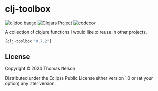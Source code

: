 # clj-toolbox
[![cljdoc badge](https://cljdoc.org/badge/org.clojars.tanelso2/clj-toolbox)](https://cljdoc.org/d/org.clojars.tanelso2/clj-toolbox)
[![Clojars Project](https://img.shields.io/clojars/v/org.clojars.tanelso2/clj-toolbox.svg)](https://clojars.org/org.clojars.tanelso2/clj-toolbox)
[![codecov](https://codecov.io/gh/tanelso2/clj-toolbox/branch/main/graph/badge.svg)](https://codecov.io/gh/tanelso2/clj-toolbox)

A collection of clojure functions I would like to reuse in other projects.

```clj
[clj-toolbox "0.7.2"]
```

## License

Copyright © 2024 Thomas Nelson

Distributed under the Eclipse Public License either version 1.0 or (at
your option) any later version.
